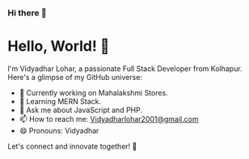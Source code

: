 ### Hi there 👋

# Hello, World! 👋

I'm Vidyadhar Lohar, a passionate Full Stack Developer from Kolhapur. Here's a glimpse of my GitHub universe:

- 🚀 Currently working on Mahalakshmi Stores.
- 🌱 Learning MERN Stack.
- 💬 Ask me about JavaScript and PHP.
- 📫 How to reach me: Vidyadharlohar2001@gmail.com
- 😄 Pronouns: Vidyadhar

Let's connect and innovate together! 🌟

